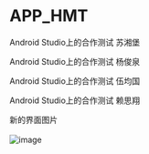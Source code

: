 ﻿# APP_HMT
Android Studio上的合作测试
苏湘堡

Android Studio上的合作测试
杨俊泉

Android Studio上的合作测试
伍均国

Android Studio上的合作测试
赖思翔


新的界面图片</br></br>
 ![image](https://github.com/3320751304/APP_HMT/blob/master/images/demo4.gif?raw=true)